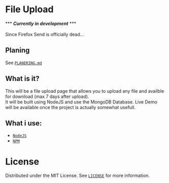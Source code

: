 # File Upload
*** ***Currently in development*** ***<br><br>
Since Firefox Send is officially dead...

## Planing

See [`PLANERING.md`](https://github.com/linusromland/FileUpload/blob/master/planingFiles/PLANERING.md)

## What is it?
This will be a file upload page that allows you to upload any file and availble for download (max 7 days after upload).
<br>It will be built using NodeJS and use the MongoDB Database. 
Live Demo will be available once the project is actually somewhat usefull.

## What i use:
- <a href="https://nodejs.org/en/">`NodeJS`</a>
- <a href="https://www.npmjs.com/">`NPM`</a>

# License

Distributed under the MIT License. See <a href="https://github.com/linusromland/FileUpload/blob/master/LICENSE" >`LICENSE`</a> for more information.

